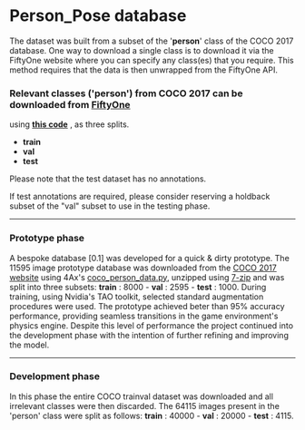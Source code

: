 # Person_Pose database

The dataset was built from a subset of the '__person__' class of the COCO 2017 database. One way to download a single class is to download it via the 
FiftyOne website where you can specify any class(es) that you require. This method requires that the data is then unwrapped from the FiftyOne API.

### Relevant classes ('person') from COCO 2017 can be downloaded from [__FiftyOne__](https://docs.voxel51.com/user_guide/dataset_zoo/datasets.html)
  using [__this code__](https://github.com/4Ax-Technologies/pose_detector1/blob/unpickme-patch-1/FiftyOne_download.py) , as three splits.
  
 * __train__
 * __val__
 * __test__

Please note that the test dataset has no annotations. 

If test annotations are required, please consider reserving a holdback subset of the "val" subset to use in the testing phase.

______

### Prototype phase

A bespoke database [0.1] was developed for a quick & dirty prototype. The 11595 image prototype database was downloaded from the [COCO 2017 website](https://cocodataset.org/#home) using 4Ax's [coco_person_data.py](https:github.com/4Ax-Technologies/pose_detector1/coco_person_data.py), unzipped using [7-zip](https://www.7-zip.org/download.html) and was split into three subsets:  __train__ : 8000   -   __val__ : 2595   -   __test__ : 1000. 
During training, using Nvidia's TAO toolkit, selected standard augmentation procedures were used. The prototype achieved beter than 95% accuracy performance, providing seamless transitions 
in the game environment's physics engine. Despite this level of performance the project continued into the development phase with the intention of further refining and improving the model.


______

### Development phase

In this phase the entire COCO trainval dataset was downloaded and all irrelevant classes were then discarded. The 64115 images present in the 'person' class
were split as follows: __train__ : 40000   -   __val__ : 20000   -   __test__ : 4115.


